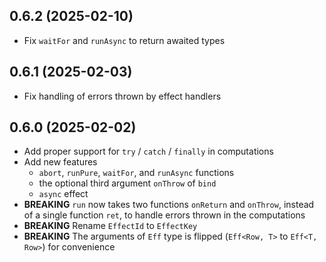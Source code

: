 ## 0.6.2 (2025-02-10)

- Fix `waitFor` and `runAsync` to return awaited types

## 0.6.1 (2025-02-03)

- Fix handling of errors thrown by effect handlers

## 0.6.0 (2025-02-02)

- Add proper support for `try` / `catch` / `finally` in computations
- Add new features
  - `abort`, `runPure`, `waitFor`, and `runAsync` functions
  - the optional third argument `onThrow` of `bind`
  - `async` effect
- **BREAKING** `run` now takes two functions `onReturn` and `onThrow`, instead of a single function `ret`, to handle errors thrown in the computations
- **BREAKING** Rename `EffectId` to `EffectKey`
- **BREAKING** The arguments of `Eff` type is flipped (`Eff<Row, T>` to `Eff<T, Row>`) for convenience
